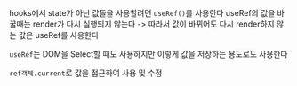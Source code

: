 hooks에서 state가 아닌 값들을 사용할려면 `useRef()`를 사용한다
useRef의 값을 바꿀때는 render가 다시 실행되지 않는다
-> 따라서 값이 바뀌어도 다시 render하지 않는 값은 useRef를 사용한다

`useRef`는 DOM을 Select할 때도 사용하지만 이렇게 값을 저장하는 용도로도 사용한다

`ref객체.current`로 값을 접근하여 사용 및 수정

